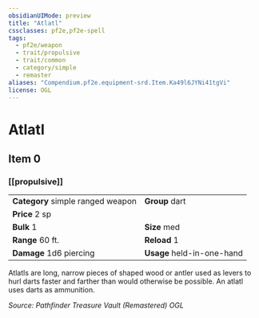 ```yaml
---
obsidianUIMode: preview
title: "Atlatl"
cssclasses: pf2e,pf2e-spell
tags:
  - pf2e/weapon
  - trait/propulsive
  - trait/common
  - category/simple
  - remaster
aliases: "Compendium.pf2e.equipment-srd.Item.Ka49l6JYNi41tgVi"
license: OGL
---
```

# Atlatl
## Item 0
### [[propulsive]]

|  |  |
| -- | -- |
| **Category** simple ranged weapon | **Group** dart |
| **Price** 2 sp |  |
| **Bulk** 1 | **Size** med |
|**Range** 60 ft.| **Reload** 1|
| **Damage** 1d6 piercing  | **Usage** held-in-one-hand |



Atlatls are long, narrow pieces of shaped wood or antler used as levers to hurl darts faster and farther than would otherwise be possible. An atlatl uses darts as ammunition.

*Source: Pathfinder Treasure Vault (Remastered)*
*OGL*